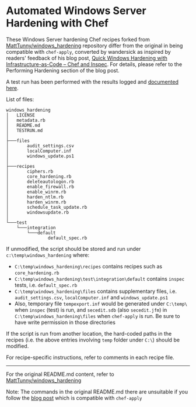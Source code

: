 # Automated Windows Server Hardening with Chef

These Windows Server hardening Chef recipes forked from [MattTunny/windows_hardening](https://github.com/MattTunny/windows_hardening) repository differ from the original in being compatible with `chef-apply`, converted by wandersick as inspired by readers' feedback of his blog post, [Quick Windows Hardening with Infrastructure-as-Code – Chef and Inspec](https://tech.wandersick.com/2018/04/windows-server-hardening-with-chef.html). For details, please refer to the Performing Hardening section of the blog post.

A test run has been performed with the results logged and [documented here](https://github.com/wandersick/windows_hardening/blob/master/TESTRUN.md).

List of files:

```
windows_hardening
│   LICENSE
│   metadata.rb
│   README.md
│   TESTRUN.md
│
├───files
│       audit_settings.csv
│       localComputer.inf
│       windows_update.ps1
│
├───recipes
│       ciphers.rb
│       core_hardening.rb
│       deleteautologon.rb
│       enable_firewall.rb
│       enable_winrm.rb
│       harden_ntlm.rb
│       harden_winrm.rb
│       schedule_task_update.rb
│       windowsupdate.rb
│
└───test
    └───integration
        └───default
                default_spec.rb
```

If unmodified, the script should be stored and run under `c:\temp\windows_hardening` where:

- `C:\temp\windows_hardening\recipes` contains recipes such as `core_hardening.rb`
- `C:\temp\windows_hardening\test\integration\default` contains `inspec` tests, i.e. `default_spec.rb`
- `C:\temp\windows_hardening\files` contains supplementary files, i.e. `audit_settings.csv`, `localComputer.inf` and `windows_update.ps1`
- Also, temporary file `tempexport.inf` would be generated under `C:\temp\` when `inspec` (test) is run, and `secedit.sdb` (also `secedit.jfm`) in `C:\temp\windows_hardening\files` when `chef-apply` is run. Be sure to have write permission in those directories

If the script is run from another location, the hard-coded paths in the recipes (i.e. the above entries involving `temp` folder under `C:\`) should be modified.

For recipe-specific instructions, refer to comments in each recipe file.

<hr>

For the original README.md content, refer to [MattTunny/windows_hardening](https://github.com/MattTunny/windows_hardening)

Note: The commands in the original README.md there are unsuitable if you follow the [blog post](https://tech.wandersick.com/2018/04/windows-server-hardening-with-chef.html) which is compatible with `chef-apply`
